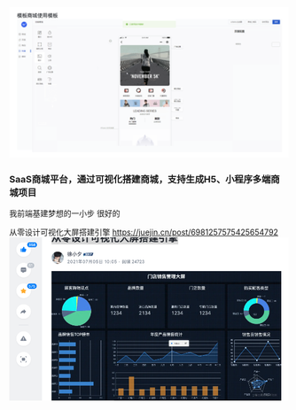 ![图 1](../../images/f808a0f7b75290c7106a8a80373fa4d84de19cd9288de4913aef9f2db190f07e.png)  
### SaaS商城平台，通过可视化搭建商城，支持生成H5、小程序多端商城项目
我前端基建梦想的一小步 很好的


从零设计可视化大屏搭建引擎 
https://juejin.cn/post/6981257575425654792
![图 2](../../images/7fd0f3ed57169f1905648e1361d07988036ce3c60341873506dd749ec163400e.png)  
 